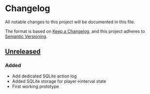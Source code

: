 # Changelog
All notable changes to this project will be documented in this file.

The format is based on [Keep a Changelog](https://keepachangelog.com/en/1.0.0/),
and this project adheres to [Semantic Versioning](https://semver.org/spec/v2.0.0.html).

## [Unreleased]

### Added
- Add dedicated SQLite action log
- Added SQLite storage for player->interval state
- First working prototype


[Unreleased]: https://github.com/mooeypoo/ChatMonitor/compare/v1.1.0...HEAD
